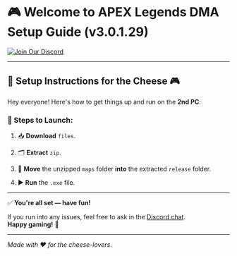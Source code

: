# 🎮 Welcome to APEX Legends DMA Setup Guide (v3.0.1.29)

[![Join Our Discord](https://img.shields.io/badge/Join%20Us%20on%20Discord-5865F2?logo=discord&logoColor=white&style=for-the-badge)](https://discord.gg/SuQsrtaFFz)

---

## 📢 Setup Instructions for the Cheese 🎮

Hey everyone! Here's how to get things up and run on the **2nd PC**:

### 🧀 Steps to Launch:

1. 📥 **Download** `files`.

2. 🗂️ **Extract** `zip`.

3. 📁 **Move** the unzipped `maps` folder **into** the extracted `release` folder.

4. ▶️ **Run** the `.exe` file.

---

✅ **You're all set — have fun!**

If you run into any issues, feel free to ask in the [Discord chat](https://discord.gg/SuQsrtaFFz).  
**Happy gaming!** 🎉

---

*Made with ❤️ for the cheese-lovers.*
